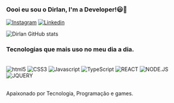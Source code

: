 ### Oooi eu sou o Dirlan,  I'm a Developer!😃👋

[![Instagram](https://img.shields.io/badge/Instagram-E4405F?style=for-the-badge&logo=instagram&logoColor=white)](https://www.instagram.com/dirlan18_ccb/)
[![Linkedin](https://img.shields.io/badge/LinkedIn-0077B5?style=for-the-badge&logo=linkedin&logoColor=white)](https://www.linkedin.com/in/dirlan-python-dev/)

![Dirlan GitHub stats](https://github-readme-stats.vercel.app/api?username=DirlanFRR&show_icons=true&theme=onedark&custom_title=A&hide=prs,issues,contribs)

### Tecnologias que mais uso no meu dia a dia.

<div style="display: inline_block"><br/>
  <img align="center" alt="html5" src="https://img.shields.io/badge/HTML-239120?style=for-the-badge&logo=html5&logoColor=white" />
  <img align="center" alt="CSS3" src="https://img.shields.io/badge/CSS-239120?&style=for-the-badge&logo=css3&logoColor=white" />
  <img align="center" alt="Javascript" src="https://img.shields.io/badge/JavaScript-323330?style=for-the-badge&logo=javascript&logoColor=F7DF1E" />
  <img align="center" alt="TypeScript" src="https://img.shields.io/badge/TypeScript-007ACC?style=for-the-badge&logo=typescript&logoColor=white" />
  <img align="center" alt="REACT" src="https://img.shields.io/badge/React-20232A?style=for-the-badge&logo=react&logoColor=61DAFB" />
  <img align="center" alt="NODE.JS" src="https://img.shields.io/badge/Node.js-43853D?style=for-the-badge&logo=node.js&logoColor=white" />
  <img align="center" alt="JQUERY" src="https://img.shields.io/badge/jQuery-0769AD?style=for-the-badge&logo=jquery&logoColor=white" />

</div></br>

Apaixonado por Tecnologia, Programação e games.


